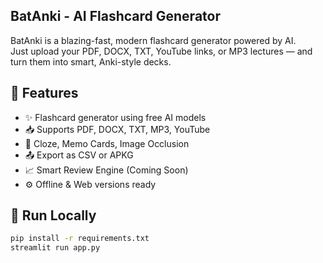 ## BatAnki - AI Flashcard Generator

BatAnki is a blazing-fast, modern flashcard generator powered by AI.  
Just upload your PDF, DOCX, TXT, YouTube links, or MP3 lectures — and turn them into smart, Anki-style decks.

## 🚀 Features
- ✨ Flashcard generator using free AI models
- 📥 Supports PDF, DOCX, TXT, MP3, YouTube
- 🧠 Cloze, Memo Cards, Image Occlusion
- 📤 Export as CSV or APKG
- 📈 Smart Review Engine (Coming Soon)
- ⚙️ Offline & Web versions ready

## 🔧 Run Locally
```bash
pip install -r requirements.txt
streamlit run app.py